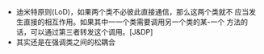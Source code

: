 - 迪米特原则(LoD)，如果两个类不必彼此直接通信，那么这两个类就不
  应当发生直接的相互作用。如果其中一一个类需要调用另一个类的某-一个
  方法的话，可以通过第三者转发这个调用。[J&DP]
- 其实还是在强调类之间的松耦合
